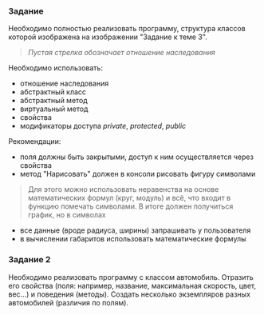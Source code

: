 ### Задание

Необходимо полностью реализовать программу, структура классов которой изображена на изображении "Задание к теме 3".

> _Пустая стрелка обозначает отношение наследования_

Необходимо использовать:
* отношение наследования
* абстрактный класс
* абстрактный метод
* виртуальный метод
* свойства
* модификаторы доступа _private_, _protected_, _public_

Рекомендации:
* поля должны быть закрытыми, доступ к ним осуществляется через свойства
* метод "Нарисовать" должен в консоли рисовать фигуру символами

> Для этого можно использовать неравенства на основе математических формул (круг, модуль) и всё, что входит в функцию помечать символами. В итоге должен получиться график, но в символах

* все данные (вроде радиуса, ширины) запрашивать у пользователя
* в вычислении габаритов использовать математические формулы

### Задание 2

Необходимо реализовать программу с классом автомобиль. Отразить его свойства (поля: например, название, максимальная скорость, цвет, вес...) и поведения (методы). Создать несколько экземпляров разных автомобилей (различия по полям).
